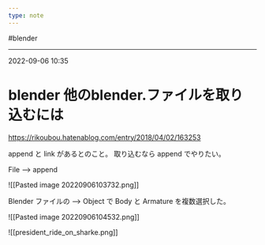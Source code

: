 ```yaml
---
type: note
---
```


#blender 

---
2022-09-06  10:35

# blender 他のblender.ファイルを取り込むには

https://rikoubou.hatenablog.com/entry/2018/04/02/163253

append と link があるとのこと。
取り込むなら append でやりたい。


File --> append

![[Pasted image 20220906103732.png]]

Blender ファイルの --> Object で Body と Armature を複数選択した。

![[Pasted image 20220906104532.png]]

![[president_ride_on_sharke.png]]